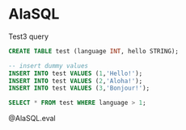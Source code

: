 <!--

comment:  Macros for executing SQL code snippets with AlaSQL in LiaScript.

script: https://cdn.jsdelivr.net/npm/alasql@0.6.5/dist/alasql.min.js
script: https://cdnjs.cloudflare.com/ajax/libs/PapaParse/4.6.1/papaparse.min.js
script: https://cdnjs.cloudflare.com/ajax/libs/jquery/3.6.0/jquery.min.js


@AlaSQL.eval
<script>
try {
    var myList=alasql(`@input`)
} catch(e) {
  let error = new LiaError(e.message, 1);
  try {
    let log = e.message.match(/.*line (\d):.*\n.*\n.*\n(.*)/);
    error.add_detail(0, e.name+": "+log[2], "error", log[1] -1 , 0);
  } catch(e) {
  }
  throw error;
}
function addAllColumnHeaders(myList) {
     var columnSet = [];
     var headerTr$ = $('<tr/>');
     for (var i = 0 ; i < myList.length ; i++) {
         var rowHash = myList[i];
         for (var key in rowHash) {
             if ($.inArray(key, columnSet) == -1){
                 columnSet.push(key);
                 headerTr$.append($('<th/>').html(key));
             }
         }
     }
     $("#excelDataTable").append(headerTr$);
     return columnSet;
}
function buildHtmlTable() {
     var columns = addAllColumnHeaders(myList);
     for (var i = 0 ; i < myList.length ; i++) {
         var row$ = $('<tr/>');
         for (var colIndex = 0 ; colIndex < columns.length ; colIndex++) {
             var cellValue = myList[i][columns[colIndex]];
             if (cellValue == null) { cellValue = ""; }
             row$.append($('<td/>').html(cellValue));
         }
         $("#excelDataTable").append(row$);
     }
}
buildHtmlTable()
</script>
@end

@AlaSQL.eval_with_csv
<script>
let data = Papa.parse(`@input(1)`, {header: true});
let error = "";
if(data.errors.length != 0) {
    error = JSON.stringify(data.errors, null, 3)+"\n";
}
try {
  error += JSON.stringify(alasql(`@input`, [data.data]), null, 3);
} catch(e) {
  let error = new LiaError(e.message, 1);
  try {
    let log = e.message.match(/.*line (\d):.*\n.*\n.*\n(.*)/);
    error.add_detail(0, e.name+": "+log[2], "error", log[1] -1 , 0);
  } catch(e) {}
  throw error ;
}
</script>
@end

-->

# AlaSQL

Test3 query

```sql
CREATE TABLE test (language INT, hello STRING);

-- insert dummy values
INSERT INTO test VALUES (1,'Hello!');
INSERT INTO test VALUES (2,'Aloha!');
INSERT INTO test VALUES (3,'Bonjour!');

SELECT * FROM test WHERE language > 1;
```
@AlaSQL.eval
